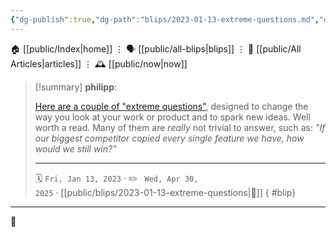 ```yaml
---
{"dg-publish":true,"dg-path":"blips/2023-01-13-extreme-questions.md","dg-permalink":"2023/01/13/extreme-questions/","permalink":"/2023/01/13/extreme-questions/","title":"philipp @ 2023-01-13"}
---
```



<div class="transclusion internal-embed is-loaded"><div class="markdown-embed">




🏠 [[public/Index\|home]]  ⋮ 🗣️ [[public/all-blips\|blips]] ⋮  📝 [[public/All Articles\|articles]]  ⋮ 🕰️ [[public/now\|now]]


</div></div>


> [!summary] **philipp**:
>
> [Here are a couple of "extreme questions"](https://longform.asmartbear.com/posts/extreme-questions/), designed to change the way you look at your work or product and to spark new ideas. Well worth a read. Many of them are _really_ not trivial to answer, such as: _"If our biggest competitor copied every single feature we have, how would we still win?"_
> - - -
>
> 🗓️ <code>Fri, Jan 13, 2023</code>  · ✏️ <code> Wed, Apr 30, 2025</code>  · [[public/blips/2023-01-13-extreme-questions\|🔗]]
{ #blip}


- - -

 👾
